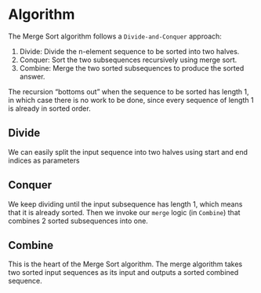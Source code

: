 # Algorithm

The Merge Sort algorithm follows a `Divide-and-Conquer` approach:

1. Divide: Divide the n-element sequence to be sorted into two halves.
2. Conquer: Sort the two subsequences recursively using merge sort.
3. Combine: Merge the two sorted subsequences to produce the sorted answer.

The recursion “bottoms out” when the sequence to be sorted has length 1, in which case there is no work to be done, since every sequence of length 1 is already in sorted order.

## Divide

We can easily split the input sequence into two halves using start and end indices as parameters

## Conquer

We keep dividing until the input subsequence has length 1, which means that it is already sorted. Then we invoke our `merge` logic (in `Combine`) that combines 2 sorted subsequences into one.

## Combine

This is the heart of the Merge Sort algorithm. The merge algorithm takes two sorted input sequences as its input and outputs a sorted combined sequence.
